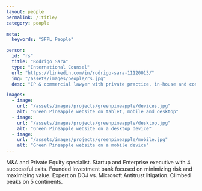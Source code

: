 ```yaml
---
layout: people
permalink: /:title/
category: people

meta:
  keywords: "SFPL People"

person:
  id: "rs"
  title: "Rodrigo Sara"
  type: "International Counsel"
  url: "https://linkedin.com/in/rodrigo-sara-11120013/"
  img: "/assets/images/people/rs.jpg"
  desc: "IP & commercial lawyer with private practice, in-house and consulting experience gained in agricultural tech-transfer, telecoms, entertainment and emerging market focused roles. Extensive international experience coupled with a passion for working at the interface of technology, law and business development, with an increasing focus on global access and impact acceleration."

images:
  - image:
    url: "/assets/images/projects/greenpineapple/devices.jpg"
    alt: "Green Pineapple website on tablet, mobile and desktop"
  - image:
    url: "/assets/images/projects/greenpineapple/desktop.jpg"
    alt: "Green Pineapple website on a desktop device"
  - image:
    url: "/assets/images/projects/greenpineapple/mobile.jpg"
    alt: "Green Pineapple website on a mobile device"
---
```

<p>M&A and Private Equity specialist. Startup and Enterprise executive with 4 successful exits. Founded Investment bank focused on minimizing risk and maximizing value. Expert on DOJ vs. Microsoft Antitrust litigation. Climbed peaks on 5 continents.</p>